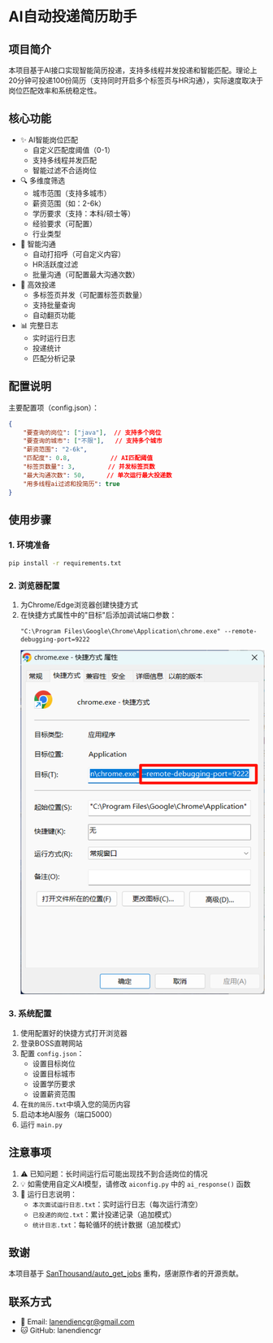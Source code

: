 # AI自动投递简历助手

## 项目简介
本项目基于AI接口实现智能简历投递，支持多线程并发投递和智能匹配。理论上20分钟可投递100份简历（支持同时开启多个标签页与HR沟通），实际速度取决于岗位匹配效率和系统稳定性。

## 核心功能
- ✨ AI智能岗位匹配
  - 自定义匹配度阈值（0-1）
  - 支持多线程并发匹配
  - 智能过滤不合适岗位
- 🔍 多维度筛选
  - 城市范围（支持多城市）
  - 薪资范围（如：2-6k）
  - 学历要求（支持：本科/硕士等）
  - 经验要求（可配置）
  - 行业类型
- 👋 智能沟通
  - 自动打招呼（可自定义内容）
  - HR活跃度过滤
  - 批量沟通（可配置最大沟通次数）
- 🚀 高效投递
  - 多标签页并发（可配置标签页数量）
  - 支持批量查询
  - 自动翻页功能
- 📊 完整日志
  - 实时运行日志
  - 投递统计
  - 匹配分析记录

## 配置说明
主要配置项（config.json）：
```json
{
    "要查询的岗位": ["java"],  // 支持多个岗位
    "要查询的城市": ["不限"],   // 支持多个城市
    "薪资范围": "2-6k",
    "匹配度": 0.8,           // AI匹配阈值
    "标签页数量": 3,         // 并发标签页数
    "最大沟通次数": 50,      // 单次运行最大投递数
    "用多线程ai过滤和投简历": true
}
```

## 使用步骤

### 1. 环境准备
```bash
pip install -r requirements.txt
```

### 2. 浏览器配置
1. 为Chrome/Edge浏览器创建快捷方式
2. 在快捷方式属性中的"目标"后添加调试端口参数：
   ```
   "C:\Program Files\Google\Chrome\Application\chrome.exe" --remote-debugging-port=9222
   ```
   ![浏览器配置示例](README.assets/2024-11-26-1732603491069.png)

### 3. 系统配置
1. 使用配置好的快捷方式打开浏览器
2. 登录BOSS直聘网站
3. 配置 `config.json`：
   - 设置目标岗位
   - 设置目标城市
   - 设置学历要求
   - 设置薪资范围
4. 在`我的简历.txt`中填入您的简历内容
5. 启动本地AI服务（端口5000）
6. 运行 `main.py`

## 注意事项
1. ⚠️ 已知问题：长时间运行后可能出现找不到合适岗位的情况
2. 💡 如需使用自定义AI模型，请修改 `aiconfig.py` 中的 `ai_response()` 函数
3. 📝 运行日志说明：
   - `本次面试运行日志.txt`：实时运行日志（每次运行清空）
   - `已投递的岗位.txt`：累计投递记录（追加模式）
   - `统计日志.txt`：每轮循环的统计数据（追加模式）

## 致谢
本项目基于 [SanThousand/auto_get_jobs](https://github.com/SanThousand/auto_get_jobs) 重构，感谢原作者的开源贡献。

## 联系方式
- 📧 Email: lanendiencgr@gmail.com
- 🐱 GitHub: lanendiencgr
